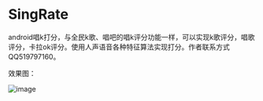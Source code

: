 # SingRate
android唱k打分，与全民k歌、唱吧的唱k评分功能一样，可以实现k歌评分，唱歌评分，卡拉ok评分。使用人声语音各种特征算法实现打分。作者联系方式QQ519797160。

效果图：

![image](https://github.com/KaLongChan/SingRate/blob/master/imgs/S81128-115004.jpg)
